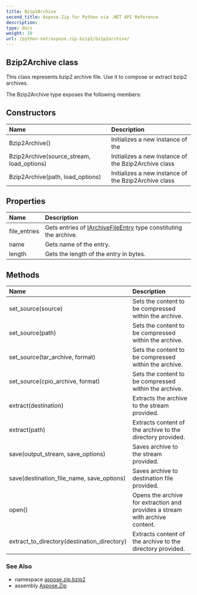 ```yaml
---
title: Bzip2Archive
second_title: Aspose.Zip for Python via .NET API Reference
description: 
type: docs
weight: 10
url: /python-net/aspose.zip.bzip2/bzip2archive/
---
```


## Bzip2Archive class

This class represents bzip2 archive file. Use it to compose or extract bzip2 archives.

The Bzip2Archive type exposes the following members:
## Constructors
| Name | Description |
| :- | :- |
|Bzip2Archive()|Initializes a new instance of the|
|Bzip2Archive(source_stream, load_options)|Initializes a new instance of the Bzip2Archive class|
|Bzip2Archive(path, load_options)|Initializes a new instance of the Bzip2Archive class|
## Properties
| Name | Description |
| :- | :- |
|file_entries|Gets entries of [IArchiveFileEntry](/zip/python-net/aspose.zip/iarchivefileentry/) type constituting the archive.|
|name|Gets name of the entry.|
|length|Gets the length of the entry in bytes.|
## Methods
| Name | Description |
| :- | :- |
|set_source(source)|Sets the content to be compressed within the archive.|
|set_source(path)|Sets the content to be compressed within the archive.|
|set_source(tar_archive, format)|Sets the content to be compressed within the archive.|
|set_source(cpio_archive, format)|Sets the content to be compressed within the archive.|
|extract(destination)|Extracts the archive to the stream provided.|
|extract(path)|Extracts content of the archive to the directory provided.|
|save(output_stream, save_options)|Saves archive to the stream provided.|
|save(destination_file_name, save_options)|Saves archive to destination file provided.|
|open()|Opens the archive for extraction and provides a stream with archive content.|
|extract_to_directory(destination_directory)|Extracts content of the archive to the directory provided.|

### See Also

* namespace [aspose.zip.bzip2](/zip/python-net/aspose.zip.bzip2/)
* assembly [Aspose.Zip](/zip/python-net/)

